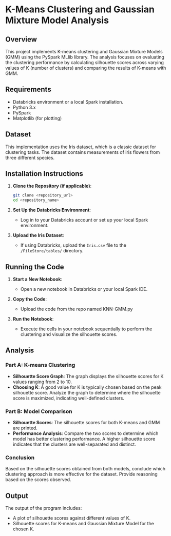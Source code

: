 # K-Means Clustering and Gaussian Mixture Model Analysis

## Overview
This project implements K-means clustering and Gaussian Mixture Models (GMM) using the PySpark MLlib library. The analysis focuses on evaluating the clustering performance by calculating silhouette scores across varying values of K (number of clusters) and comparing the results of K-means with GMM.

## Requirements
- Databricks environment or a local Spark installation.
- Python 3.x
- PySpark
- Matplotlib (for plotting)

## Dataset
This implementation uses the Iris dataset, which is a classic dataset for clustering tasks. The dataset contains measurements of iris flowers from three different species.

## Installation Instructions
1. **Clone the Repository (if applicable)**:
   ```bash
   git clone <repository_url>
   cd <repository_name>
   ```

2. **Set Up the Databricks Environment**:
   - Log in to your Databricks account or set up your local Spark environment.

3. **Upload the Iris Dataset**:
   - If using Databricks, upload the `Iris.csv` file to the `/FileStore/tables/` directory.

## Running the Code
1. **Start a New Notebook**:
   - Open a new notebook in Databricks or your local Spark IDE.

2. **Copy the Code**:
   - Upload the code from the repo named KNN-GMM.py

3. **Run the Notebook**:
   - Execute the cells in your notebook sequentially to perform the clustering and visualize the silhouette scores.

## Analysis
### Part A: K-means Clustering
- **Silhouette Score Graph**: The graph displays the silhouette scores for K values ranging from 2 to 10.
- **Choosing K**: A good value for K is typically chosen based on the peak silhouette score. Analyze the graph to determine where the silhouette score is maximized, indicating well-defined clusters.

### Part B: Model Comparison
- **Silhouette Scores**: The silhouette scores for both K-means and GMM are printed. 
- **Performance Analysis**: Compare the two scores to determine which model has better clustering performance. A higher silhouette score indicates that the clusters are well-separated and distinct.

### Conclusion
Based on the silhouette scores obtained from both models, conclude which clustering approach is more effective for the dataset. Provide reasoning based on the scores observed.

## Output
The output of the program includes:
- A plot of silhouette scores against different values of K.
- Silhouette scores for K-means and Gaussian Mixture Model for the chosen K.

